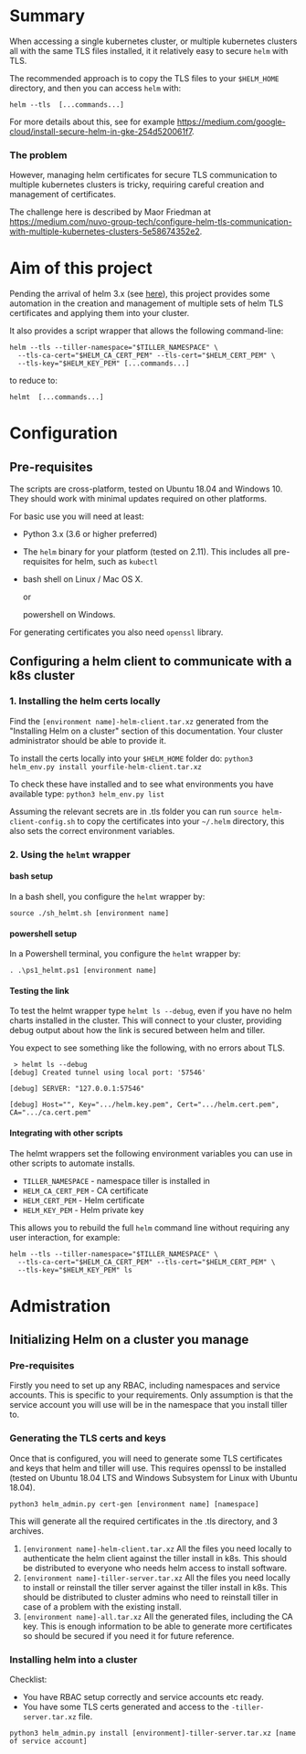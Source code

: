 # Summary
When accessing a single kubernetes cluster, or multiple kubernetes clusters all with the same TLS files installed, it it relatively easy to secure `helm` with TLS.

The recommended approach is to copy the TLS files to your `$HELM_HOME` directory, and then you can access `helm` with:
```
helm --tls  [...commands...]
```

For more details about this, see for example https://medium.com/google-cloud/install-secure-helm-in-gke-254d520061f7.


### The problem
However, managing helm certificates for secure TLS communication to multiple kubernetes clusters is tricky, requiring 
careful creation and management of certificates.

The challenge here is described by Maor Friedman at https://medium.com/nuvo-group-tech/configure-helm-tls-communication-with-multiple-kubernetes-clusters-5e58674352e2.

# Aim of this project
Pending the arrival of helm 3.x (see [here](https://sweetcode.io/a-first-look-at-the-helm-3-plan/)), this project provides some automation in the creation and management of multiple sets of helm TLS certificates and applying them into your cluster. 

It also provides a script wrapper that allows the following command-line:
```
helm --tls --tiller-namespace="$TILLER_NAMESPACE" \
  --tls-ca-cert="$HELM_CA_CERT_PEM" --tls-cert="$HELM_CERT_PEM" \
  --tls-key="$HELM_KEY_PEM" [...commands...]
```

to reduce to:

```
helmt  [...commands...]
```
# Configuration
## Pre-requisites
The scripts are cross-platform, tested on Ubuntu 18.04 and Windows 10. They should work with minimal updates required on other platforms.

For basic use you will need at least:
- Python 3.x (3.6 or higher preferred)
- The `helm` binary for your platform (tested on 2.11). This includes all pre-requisites for helm, such as `kubectl`
- bash shell on Linux / Mac OS X.
  
  or 

  powershell on Windows.

For generating certificates you also need `openssl` library.

## Configuring a helm client to communicate with a k8s cluster

### 1. Installing the helm certs locally
Find the `[environment name]-helm-client.tar.xz` generated from the "Installing Helm on a cluster" section of this documentation. Your cluster administrator should be able to provide it.

To install the certs locally into your `$HELM_HOME` folder do:
`python3 helm_env.py install yourfile-helm-client.tar.xz`

To check these have installed and to see what environments you have available type:
`python3 helm_env.py list`

Assuming the relevant secrets are in .tls folder you can run `source helm-client-config.sh` to copy the certificates into your `~/.helm` directory, 
this also sets the correct environment variables.

### 2. Using the `helmt` wrapper

#### bash setup
In a bash shell, you configure the `helmt` wrapper by:

`source ./sh_helmt.sh [environment name]`

#### powershell setup
In a Powershell terminal, you configure the `helmt` wrapper by:

`. .\ps1_helmt.ps1 [environment name]`

#### Testing the link
To test the helmt wrapper type  ```helmt ls --debug```, even if you have no helm charts
installed in the cluster.
This will connect to your cluster, providing debug output about how the link is secured between helm and tiller.

You expect to see something like the following, with no errors about TLS.
```
 > helmt ls --debug
[debug] Created tunnel using local port: '57546'

[debug] SERVER: "127.0.0.1:57546"

[debug] Host="", Key=".../helm.key.pem", Cert=".../helm.cert.pem", CA=".../ca.cert.pem"
```
#### Integrating with other scripts
The helmt wrappers set the following environment variables you can use in other scripts to automate installs.
  - `TILLER_NAMESPACE` - namespace tiller is installed in
  - `HELM_CA_CERT_PEM` - CA certificate
  - `HELM_CERT_PEM` - Helm certificate
  - `HELM_KEY_PEM` - Helm private key

This allows you to rebuild the full `helm` command line without requiring any user interaction, for example:
```
helm --tls --tiller-namespace="$TILLER_NAMESPACE" \
  --tls-ca-cert="$HELM_CA_CERT_PEM" --tls-cert="$HELM_CERT_PEM" \
  --tls-key="$HELM_KEY_PEM" ls
```
# Admistration
## Initializing Helm on a cluster you manage
### Pre-requisites
Firstly you need to set up any RBAC, including namespaces and service accounts. This is specific to your requirements. Only assumption is that the service account you will use will be in the namespace that you install tiller to.

### Generating the TLS certs and keys
Once that is configured, you will need to generate some TLS certificates and keys that helm and tiller will use.
This requires openssl to be installed (tested on Ubuntu 18.04 LTS and Windows Subsystem for Linux with Ubuntu 18.04). 

`python3 helm_admin.py cert-gen [environment name] [namespace]`

This will generate all the required certificates in the .tls directory, and 3 archives.
1) `[environment name]-helm-client.tar.xz` All the files you need locally to authenticate the helm client against the tiller install in k8s. This should be distributed to everyone who needs helm access to install software.
1) `[environment name]-tiller-server.tar.xz` All the files you need locally to install or reinstall the tiller server against the tiller install in k8s. This should be distributed to cluster admins who need to reinstall tiller in case of a problem with the existing install.
1) `[environment name]-all.tar.xz` All the generated files, including the CA key. This is enough information to be able to generate more certificates so should be secured if you need it for future reference.

### Installing helm into a cluster
Checklist:
- You have RBAC setup correctly and service accounts etc ready.
- You have some TLS certs generated and access to the `-tiller-server.tar.xz` file.

`python3 helm_admin.py install [environment]-tiller-server.tar.xz [name of service account]`

